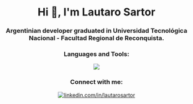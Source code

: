 <h1 align="center">Hi 👋, I'm Lautaro Sartor</h1>
<h3 align="center">Argentinian developer graduated in Universidad Tecnológica Nacional - Facultad Regional de Reconquista.</h3>

<div align="center">
  <h3>Languages and Tools:</h3>
  <p>
    <a href="https://skillicons.dev">
      <img src="https://skillicons.dev/icons?i=html,css,js,bootstrap,tailwind,php,dotnet,angular,mysql,sqlite,postman,git,github&perline=14" />
    </a>
  </p>
</div>
  
<div align="center">
  <h3>Connect with me:</h3>
  <p>
  <a href="https://www.linkedin.com/in/lautarosartor/" target="_blank">
    <img align="center" src="https://skillicons.dev/icons?i=linkedin&perline=14" alt="linkedin.com/in/lautarosartor"/>
  </a>
  </p>
</div>


